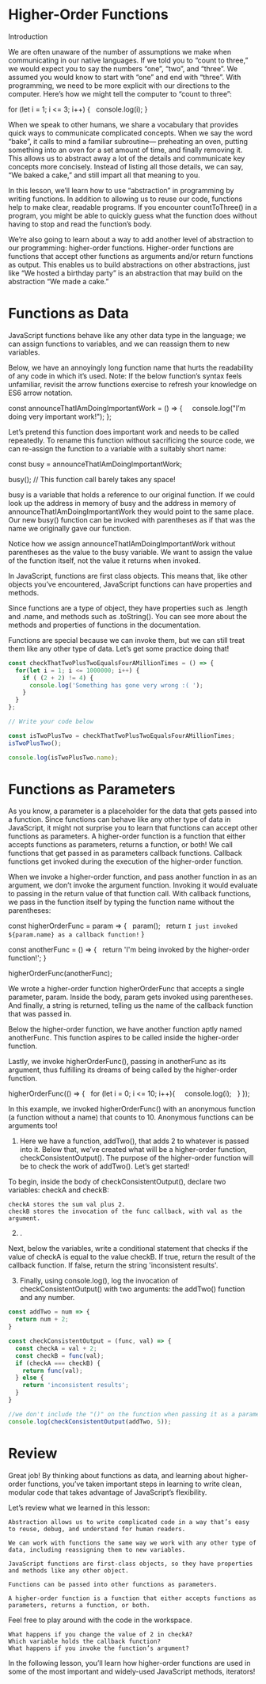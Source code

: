 # Higher-Order Functions
Introduction

We are often unaware of the number of assumptions we make when communicating in our native languages. If we told you to “count to three,” we would expect you to say the numbers “one”, “two”, and “three”. We assumed you would know to start with “one” and end with “three”. With programming, we need to be more explicit with our directions to the computer. Here’s how we might tell the computer to “count to three”:

for (let i = 1; i <= 3; i++) {
  console.log(i);
}

When we speak to other humans, we share a vocabulary that provides quick ways to communicate complicated concepts. When we say the word “bake”, it calls to mind a familiar subroutine— preheating an oven, putting something into an oven for a set amount of time, and finally removing it. This allows us to abstract away a lot of the details and communicate key concepts more concisely. Instead of listing all those details, we can say, “We baked a cake,” and still impart all that meaning to you.

In this lesson, we’ll learn how to use “abstraction” in programming by writing functions. In addition to allowing us to reuse our code, functions help to make clear, readable programs. If you encounter countToThree() in a program, you might be able to quickly guess what the function does without having to stop and read the function’s body.

We’re also going to learn about a way to add another level of abstraction to our programming: higher-order functions. Higher-order functions are functions that accept other functions as arguments and/or return functions as output. This enables us to build abstractions on other abstractions, just like “We hosted a birthday party” is an abstraction that may build on the abstraction “We made a cake.”






# Functions as Data

JavaScript functions behave like any other data type in the language; we can assign functions to variables, and we can reassign them to new variables.

Below, we have an annoyingly long function name that hurts the readability of any code in which it’s used. Note: If the below function’s syntax feels unfamiliar, revisit the arrow functions exercise to refresh your knowledge on ES6 arrow notation.

const announceThatIAmDoingImportantWork = () => {
    console.log("I’m doing very important work!");
};

Let’s pretend this function does important work and needs to be called repeatedly. To rename this function without sacrificing the source code, we can re-assign the function to a variable with a suitably short name:

const busy = announceThatIAmDoingImportantWork;
 
busy(); // This function call barely takes any space!

busy is a variable that holds a reference to our original function. If we could look up the address in memory of busy and the address in memory of announceThatIAmDoingImportantWork they would point to the same place. Our new busy() function can be invoked with parentheses as if that was the name we originally gave our function.

Notice how we assign announceThatIAmDoingImportantWork without parentheses as the value to the busy variable. We want to assign the value of the function itself, not the value it returns when invoked.

In JavaScript, functions are first class objects. This means that, like other objects you’ve encountered, JavaScript functions can have properties and methods.

Since functions are a type of object, they have properties such as .length and .name, and methods such as .toString(). You can see more about the methods and properties of functions in the documentation.

Functions are special because we can invoke them, but we can still treat them like any other type of data. Let’s get some practice doing that!

```javascript
const checkThatTwoPlusTwoEqualsFourAMillionTimes = () => {
  for(let i = 1; i <= 1000000; i++) {
    if ( (2 + 2) != 4) {
      console.log('Something has gone very wrong :( ');
    }
  }
};

// Write your code below

const isTwoPlusTwo = checkThatTwoPlusTwoEqualsFourAMillionTimes;
isTwoPlusTwo();

console.log(isTwoPlusTwo.name);
```






# Functions as Parameters

As you know, a parameter is a placeholder for the data that gets passed into a function. Since functions can behave like any other type of data in JavaScript, it might not surprise you to learn that functions can accept other functions as parameters. A higher-order function is a function that either accepts functions as parameters, returns a function, or both! We call functions that get passed in as parameters callback functions. Callback functions get invoked during the execution of the higher-order function.

When we invoke a higher-order function, and pass another function in as an argument, we don’t invoke the argument function. Invoking it would evaluate to passing in the return value of that function call. With callback functions, we pass in the function itself by typing the function name without the parentheses:

const higherOrderFunc = param => {
  param();
  return `I just invoked ${param.name} as a callback function!`
}
 
const anotherFunc = () => {
  return 'I\'m being invoked by the higher-order function!';
}
 
higherOrderFunc(anotherFunc);

We wrote a higher-order function higherOrderFunc that accepts a single parameter, param. Inside the body, param gets invoked using parentheses. And finally, a string is returned, telling us the name of the callback function that was passed in.

Below the higher-order function, we have another function aptly named anotherFunc. This function aspires to be called inside the higher-order function.

Lastly, we invoke higherOrderFunc(), passing in anotherFunc as its argument, thus fulfilling its dreams of being called by the higher-order function.

higherOrderFunc(() => {
  for (let i = 0; i <= 10; i++){
    console.log(i);
  }
});

In this example, we invoked higherOrderFunc() with an anonymous function (a function without a name) that counts to 10. Anonymous functions can be arguments too!


1. Here we have a function, addTwo(), that adds 2 to whatever is passed into it. Below that, we’ve created what will be a higher-order function, checkConsistentOutput(). The purpose of the higher-order function will be to check the work of addTwo(). Let’s get started!

To begin, inside the body of checkConsistentOutput(), declare two variables: checkA and checkB:

    checkA stores the sum val plus 2.
    checkB stores the invocation of the func callback, with val as the argument.


2. .

Next, below the variables, write a conditional statement that checks if the value of checkA is equal to the value checkB. If true, return the result of the callback function. If false, return the string 'inconsistent results'.
 

3. Finally, using console.log(), log the invocation of checkConsistentOutput() with two arguments: the addTwo() function and any number.


```javascript
const addTwo = num => {
  return num + 2;
}

const checkConsistentOutput = (func, val) => {
  const checkA = val + 2;
  const checkB = func(val);
  if (checkA === checkB) {
    return func(val);
  } else {
    return 'inconsistent results';
  }
}

//we don't include the "()" on the function when passing it as a parameter
console.log(checkConsistentOutput(addTwo, 5));

```


# Review

Great job! By thinking about functions as data, and learning about higher-order functions, you’ve taken important steps in learning to write clean, modular code that takes advantage of JavaScript’s flexibility.

Let’s review what we learned in this lesson:

    Abstraction allows us to write complicated code in a way that’s easy to reuse, debug, and understand for human readers.

    We can work with functions the same way we work with any other type of data, including reassigning them to new variables.

    JavaScript functions are first-class objects, so they have properties and methods like any other object.

    Functions can be passed into other functions as parameters.

    A higher-order function is a function that either accepts functions as parameters, returns a function, or both.


Feel free to play around with the code in the workspace.

    What happens if you change the value of 2 in checkA?
    Which variable holds the callback function?
    What happens if you invoke the function’s argument?

In the following lesson, you’ll learn how higher-order functions are used in some of the most important and widely-used JavaScript methods, iterators!





